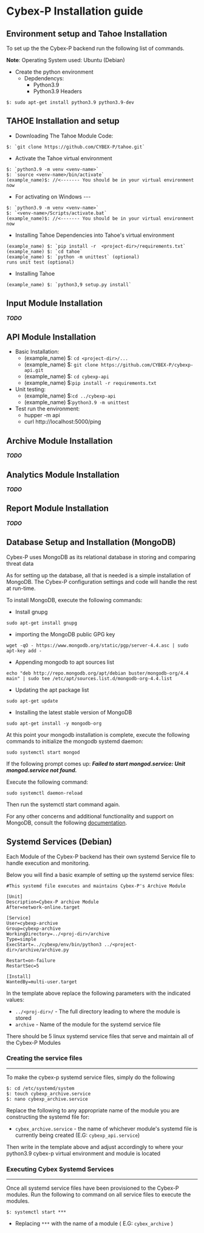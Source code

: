 
#  Cybex-P Installation guide

## Environment setup and Tahoe Installation
To set up the the Cybex-P backend run the following list of commands.

**Note**: Operating System used: Ubuntu (Debian)

- Create the python environment
	- Depdendencys:
		- Python3.9
		- Python3.9 Headers

`$: sudo apt-get install python3.9 python3.9-dev`

## TAHOE Installation and setup
-	Downloading The Tahoe Module Code:
```
$: `git clone https://github.com/CYBEX-P/tahoe.git`
```
- Activate the Tahoe virtual environment
```
$: `python3.9 -m venv <venv-name>`
$: `source <venv-name>/bin/activate`
(example_name)$: //<------- You should be in your virtual environment now
```
- For activating on Windows ---
```
$: `python3.9 -m venv <venv-name>`
$: `<venv-name>/Scripts/activate.bat`
(example_name)$: //<------- You should be in your virtual environment now
```

- Installing Tahoe Dependencies into Tahoe's virtual environment
```
(example_name) $: `pip install -r  <project-dir>/requirements.txt`
(example_name) $: `cd tahoe`
(example_name) $: `python -m unittest` (optional)
runs unit test (optional)
```
-	Installing  Tahoe
```
(example_name) $: `python3,9 setup.py install`
```

## **Input Module Installation**
***TODO***
## **API Module Installation**
- Basic Installation:
	- (example_name) $: `cd <project-dir>/...`
	- (example_name) $: `git clone https://github.com/CYBEX-P/cybexp-api.git`
	- (example_name) $: `cd cybexp-api`
	- (example_name) $:`pip install -r requirements.txt`
- Unit testing:
	- (example_name) $:`cd ../cybexp-api`
	- (example_name) $:`python3.9 -m unittest`
- Test run the environment:
	- hupper -m api
	- curl http://localhost:5000/ping
## **Archive Module Installation**
***TODO***
## **Analytics Module Installation**
***TODO***
## **Report Module Installation**
***TODO***

## Database Setup and Installation (MongoDB)
Cybex-P uses MongoDB as its relational database in storing and comparing threat data

As for setting up the database, all that is needed is a simple installation of MongoDB. The Cybex-P configuration settings and code will handle the rest at run-time.

To install MongoDB, execute the following commands:
- Install gnupg
```
sudo apt-get install gnupg
```
- importing the MongoDB public GPG key
```
wget -qO - https://www.mongodb.org/static/pgp/server-4.4.asc | sudo apt-key add -
```
- Appending mongodb to apt sources list
```
echo "deb http://repo.mongodb.org/apt/debian buster/mongodb-org/4.4 main" | sudo tee /etc/apt/sources.list.d/mongodb-org-4.4.list
```
- Updating the apt package list
```
sudo apt-get update
```
- Installing the latest stable version of MongoDB
```
sudo apt-get install -y mongodb-org
```
At this point your mongodb installation is complete, execute the following commands to initialize the mongodb systemd daemon:
```
sudo systemctl start mongod
```
If the following prompt comes up:
***Failed to start mongod.service: Unit mongod.service not found.***

Execute the following command:
```
sudo systemctl daemon-reload
```
Then run the systemctl start command again.

For any other concerns and additional functionality and support on MongoDB, consult the following [documentation](https://docs.mongodb.com/manual/tutorial/install-mongodb-on-debian/).


## Systemd Services (Debian)
Each Module of the Cybex-P backend has their own systemd Service file to handle execution and monitoring.

Below you will find a basic example of setting up the systemd service files:

```
#This systemd file executes and maintains Cybex-P's Archive Module

[Unit]
Description=Cybex-P archive Module
After=network-online.target

[Service]
User=cybexp-archive
Group=cybexp-archive
WorkingDirectory=../<proj-dir>/archive
Type=simple
ExecStart=../cybexp/env/bin/python3 ../<project-dir>/archive/archive.py

Restart=on-failure
RestartSec=5

[Install]
WantedBy=multi-user.target

````

In the template above replace the following parameters with the indicated values:
- `../<proj-dir>/` - The full directory leading to where the module is stored
- `archive` - Name of the module for the systemd service file

There should be 5 linux systemd service files that serve and maintain all of the Cybex-P Modules
 ### Creating the service files
 ---
 To make the cybex-p systemd service files, simply do the following
 ```
$: cd /etc/systemd/system
$: touch cybexp_archive.service
$: nano cybexp_archive.service
```
Replace the following to any appropriate name of the module you are constructing the systemd file for:
-	`cybex_archive.service` - the name of whichever module's systemd file is currently being created (E.G: `cybexp_api.service`)

Then write in the template above and adjust accordingly to where your python3.9 cybex-p virtual environment and module is located
### Executing Cybex Systemd Services 
---
Once all systemd service files have been provisioned to the Cybex-P modules. Run the following to command on all service files to execute the modules.
```
$: systemctl start ***
```
- Replacing `***` with the name of a module ( E.G: `cybex_archive` )
